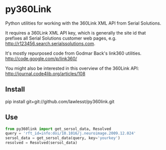 py360Link
=========
Python utilities for working with the 360Link XML API from Serial Solutions.  

It requires a 360Link XML API key, which is generally the site id that prefixes all Serial Solutions customer web pages, e.g. http://r123456.search.serialssolutions.com.

It's mostly repurposed code from Godmar Back's link360 utilities.  
http://code.google.com/p/link360/

You might also be interested in this overview of the 360Link API:
http://journal.code4lib.org/articles/108

Install
-------
pip install git+git://github.com/lawlesst/py360link.git

Use
---
```python
from py360link import get_sersol_data, Resolved
query = 'rft_id=info:doi/10.1016/j.neuroimage.2009.12.024'
sersol_data = get_sersol_data(query, key='yourkey')
resolved = Resolved(sersol_data)
```